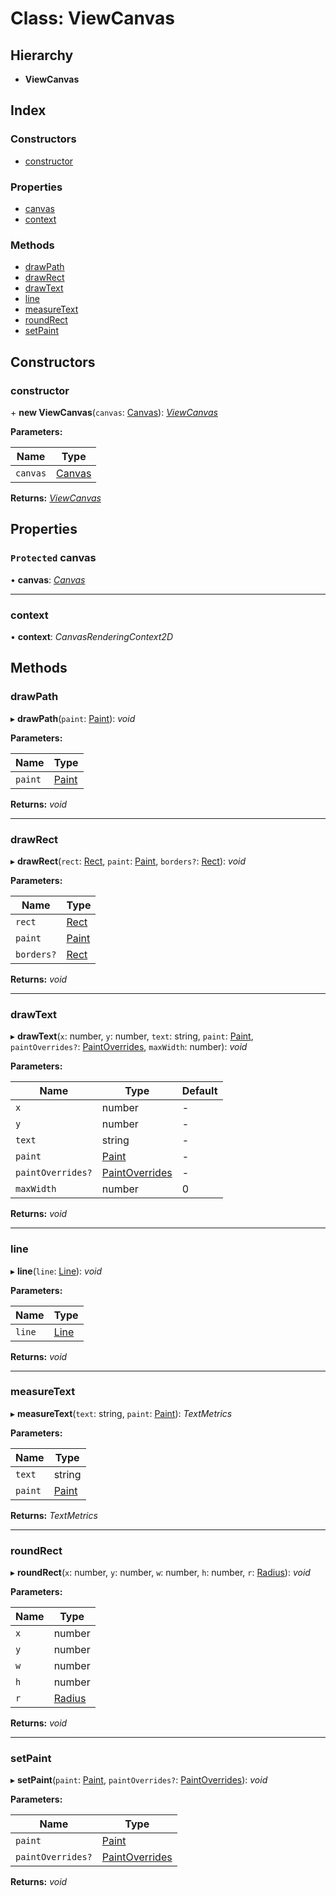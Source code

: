 # Class: ViewCanvas

## Hierarchy

* **ViewCanvas**

## Index

### Constructors

* [constructor](viewcanvas.md#constructor)

### Properties

* [canvas](viewcanvas.md#protected-canvas)
* [context](viewcanvas.md#context)

### Methods

* [drawPath](viewcanvas.md#drawpath)
* [drawRect](viewcanvas.md#drawrect)
* [drawText](viewcanvas.md#drawtext)
* [line](viewcanvas.md#line)
* [measureText](viewcanvas.md#measuretext)
* [roundRect](viewcanvas.md#roundrect)
* [setPaint](viewcanvas.md#setpaint)

## Constructors

###  constructor

\+ **new ViewCanvas**(`canvas`: [Canvas](../interfaces/canvas.md)): *[ViewCanvas](viewcanvas.md)*

**Parameters:**

Name | Type |
------ | ------ |
`canvas` | [Canvas](../interfaces/canvas.md) |

**Returns:** *[ViewCanvas](viewcanvas.md)*

## Properties

### `Protected` canvas

• **canvas**: *[Canvas](../interfaces/canvas.md)*

___

###  context

• **context**: *CanvasRenderingContext2D*

## Methods

###  drawPath

▸ **drawPath**(`paint`: [Paint](paint.md)): *void*

**Parameters:**

Name | Type |
------ | ------ |
`paint` | [Paint](paint.md) |

**Returns:** *void*

___

###  drawRect

▸ **drawRect**(`rect`: [Rect](rect.md), `paint`: [Paint](paint.md), `borders?`: [Rect](rect.md)): *void*

**Parameters:**

Name | Type |
------ | ------ |
`rect` | [Rect](rect.md) |
`paint` | [Paint](paint.md) |
`borders?` | [Rect](rect.md) |

**Returns:** *void*

___

###  drawText

▸ **drawText**(`x`: number, `y`: number, `text`: string, `paint`: [Paint](paint.md), `paintOverrides?`: [PaintOverrides](../interfaces/paintoverrides.md), `maxWidth`: number): *void*

**Parameters:**

Name | Type | Default |
------ | ------ | ------ |
`x` | number | - |
`y` | number | - |
`text` | string | - |
`paint` | [Paint](paint.md) | - |
`paintOverrides?` | [PaintOverrides](../interfaces/paintoverrides.md) | - |
`maxWidth` | number | 0 |

**Returns:** *void*

___

###  line

▸ **line**(`line`: [Line](line.md)): *void*

**Parameters:**

Name | Type |
------ | ------ |
`line` | [Line](line.md) |

**Returns:** *void*

___

###  measureText

▸ **measureText**(`text`: string, `paint`: [Paint](paint.md)): *TextMetrics*

**Parameters:**

Name | Type |
------ | ------ |
`text` | string |
`paint` | [Paint](paint.md) |

**Returns:** *TextMetrics*

___

###  roundRect

▸ **roundRect**(`x`: number, `y`: number, `w`: number, `h`: number, `r`: [Radius](../interfaces/radius.md)): *void*

**Parameters:**

Name | Type |
------ | ------ |
`x` | number |
`y` | number |
`w` | number |
`h` | number |
`r` | [Radius](../interfaces/radius.md) |

**Returns:** *void*

___

###  setPaint

▸ **setPaint**(`paint`: [Paint](paint.md), `paintOverrides?`: [PaintOverrides](../interfaces/paintoverrides.md)): *void*

**Parameters:**

Name | Type |
------ | ------ |
`paint` | [Paint](paint.md) |
`paintOverrides?` | [PaintOverrides](../interfaces/paintoverrides.md) |

**Returns:** *void*
